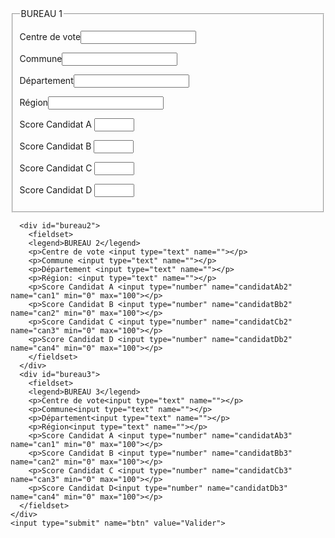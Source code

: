 <!DOCTYPE html>
<html lang="fr">
<head>
    <meta charset="UTF-8">
    <meta name="viewport" content="width=device-width, initial-scale=1.0">
    <title>Document</title>
    <link rel="stylesheet" href="style.css">
</head>
<body>
      <form action="election.php" method="post">
      <div id="bureau1">
        <fieldset>
        <legend>BUREAU 1</legend>
        <p>Centre de vote<input type="text" name=""></p>
        <p>Commune<input type="text" name=""></p>
        <p>Département<input type="text" name=""></p>
        <p>Région<input type="text" name=""></p>
        <p>Score Candidat A <input type="number" name="candidatAb1" name="can1" min="0" max="100"></p>
        <p>Score Candidat B <input type="number" name="candidatBb1" name="can2" min="0" max="100"></p>
        <p>Score Candidat C <input type="number" name="candidatCb1" name="can3" min="0" max="100"></p>
        <p>Score Candidat D <input type="number" name="candidatDb1" name="can4" min="0" max="100"></p>
        </fieldset>
      </div>
    
      <div id="bureau2">
        <fieldset>
        <legend>BUREAU 2</legend>
        <p>Centre de vote <input type="text" name=""></p>
        <p>Commune <input type="text" name=""></p>
        <p>Département <input type="text" name=""></p>
        <p>Région: <input type="text" name=""></p>
        <p>Score Candidat A <input type="number" name="candidatAb2" name="can1" min="0" max="100"></p>
        <p>Score Candidat B <input type="number" name="candidatBb2" name="can2" min="0" max="100"></p>
        <p>Score Candidat C <input type="number" name="candidatCb2" name="can3" min="0" max="100"></p>
        <p>Score Candidat D <input type="number" name="candidatDb2" name="can4" min="0" max="100"></p>
        </fieldset>
      </div>
      <div id="bureau3">
        <fieldset>
        <legend>BUREAU 3</legend>
        <p>Centre de vote<input type="text" name=""></p>
        <p>Commune<input type="text" name=""></p>
        <p>Département<input type="text" name=""></p>
        <p>Région<input type="text" name=""></p>
        <p>Score Candidat A <input type="number" name="candidatAb3" name="can1" min="0" max="100"></p>
        <p>Score Candidat B <input type="number" name="candidatBb3" name="can2" min="0" max="100"></p>
        <p>Score Candidat C <input type="number" name="candidatCb3" name="can3" min="0" max="100"></p>
        <p>Score Candidat D<input type="number" name="candidatDb3" name="can4" min="0" max="100"></p>
      </fieldset>
    </div>
    <input type="submit" name="btn" value="Valider">
  </form>

      
</body>
</html>
